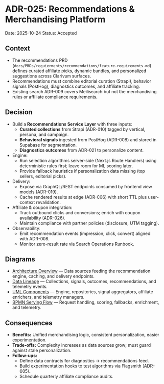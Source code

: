 # ADR-025: Recommendations & Merchandising Platform
Date: 2025-10-24
Status: Accepted

## Context
- The recommendations PRD (`docs/PRDs/requierments/recommendations/feature-requirements.md`) defines curated affiliate picks, dynamic bundles, and personalized suggestions across Clarivum surfaces.
- Recommendations must combine editorial curation (Strapi), behavior signals (PostHog), diagnostics outcomes, and affiliate tracking.
- Existing search ADR-009 covers Meilisearch but not the merchandising rules or affiliate compliance requirements.

## Decision
- Build a **Recommendations Service Layer** with three inputs:
  - **Curated collections** from Strapi (ADR-010) tagged by vertical, persona, and campaign.
  - **Behavioral signals** ingested from PostHog (ADR-008) and stored in Supabase for segmentation.
  - **Diagnostics outcomes** from ADR-021 to personalize content.
- Engine:
  - Run selection algorithms server-side (Next.js Route Handlers) using deterministic rules first; leave room for ML scoring later.
  - Provide fallback heuristics if personalization data missing (top sellers, editorial picks).
- Delivery:
  - Expose via GraphQL/REST endpoints consumed by frontend view models (ADR-019).
  - Cache rendered results at edge (ADR-006) with short TTL plus user-context revalidation.
- Affiliate & coupon integration:
  - Track outbound clicks and conversions; enrich with coupon availability (ADR-026).
  - Maintain compliance with partner policies (disclosure, UTM tagging).
- Observability:
  - Emit recommendation events (impression, click, convert) aligned with ADR-008.
  - Monitor zero-result rate via Search Operations Runbook.

## Diagrams
- [Architecture Overview](../diagrams/adr-025-recommendations-and-merchandising/architecture-overview.mmd) — Data sources feeding the recommendation engine, caching, and delivery endpoints.
- [Data Lineage](../diagrams/adr-025-recommendations-and-merchandising/data-lineage.mmd) — Collections, signals, outcomes, recommendations, and telemetry events.
- [UML Components](../diagrams/adr-025-recommendations-and-merchandising/uml-components.mmd) — Engine, repositories, signal aggregators, affiliate enrichers, and telemetry managers.
- [BPMN Serving Flow](../diagrams/adr-025-recommendations-and-merchandising/bpmn-serving.mmd) — Request handling, scoring, fallbacks, enrichment, and telemetry.

## Consequences
- **Benefits:** Unified merchandising logic, consistent personalization, easier experimentation.
- **Trade-offs:** Complexity increases as data sources grow; must guard against stale personalization.
- **Follow-ups:**
  - Define data contracts for diagnostics → recommendations feed.
  - Build experimentation hooks to test algorithms via Flagsmith (ADR-005).
  - Schedule quarterly affiliate compliance audits.
